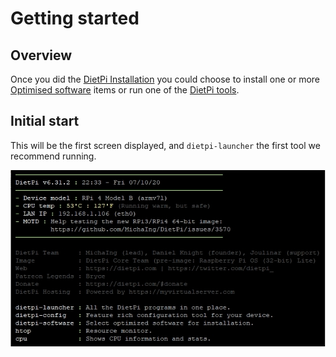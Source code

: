 # Getting started

## Overview

Once you did the [DietPi Installation](../user-guide_install) you could choose to install one or more [Optimised software](../user-optimised-software) items or run one of the [DietPi tools](../user-guide_tools).

## Initial start 

This will be the first screen displayed, and `dietpi-launcher` the first tool we recommend running.

![dietpi-login-screen](assets/images/dietpi-login-screen.jpg)


